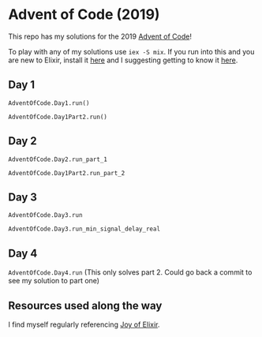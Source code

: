 # Advent of Code (2019)

This repo has my solutions for the 2019 [Advent of Code](https://adventofcode.com/)!

To play with any of my solutions use `iex -S mix`. If you run into this and you are new to Elixir, install it [here](https://elixir-lang.org/install.html) and I suggesting getting to know it [here](https://joyofelixir.com/).

## Day 1

`AdventOfCode.Day1.run()`

`AdventOfCode.Day1Part2.run()`

## Day 2

`AdventOfCode.Day2.run_part_1`

`AdventOfCode.Day1Part2.run_part_2`

## Day 3

`AdventOfCode.Day3.run`

`AdventOfCode.Day3.run_min_signal_delay_real`

## Day 4

`AdventOfCode.Day4.run`
(This only solves part 2. Could go back a commit to see my solution to part one)

## Resources used along the way

I find myself regularly referencing [Joy of Elixir](https://joyofelixir.com/11-files/).
